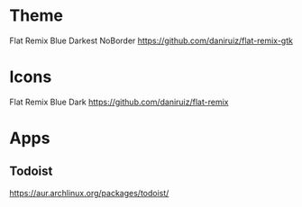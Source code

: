 # Theme
Flat Remix Blue Darkest NoBorder
https://github.com/daniruiz/flat-remix-gtk

# Icons
Flat Remix Blue Dark
https://github.com/daniruiz/flat-remix

# Apps

## Todoist
https://aur.archlinux.org/packages/todoist/
